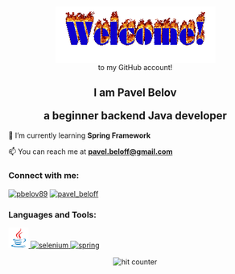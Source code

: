 <div align="center">
<img src="https://github.com/Nagibator1337-xakep/Nagibator1337-xakep/blob/12f6efa09de1a35c406e23bb2de673b4997ec505/welcome-fire.gif" alt="Welcome" align="center">
</div>
<div align="center">to my GitHub account!</div>

<h2 align="center">I am Pavel Belov
<p></p>a beginner backend Java developer</h2>

🌱 I’m currently learning **Spring Framework**

📫 You can reach me at **pavel.beloff@gmail.com**

<h3 align="left">Connect with me:</h3>
<p align="left">
<a href="https://fb.com/pbelov89" target="blank"><img align="center" src="https://raw.githubusercontent.com/rahuldkjain/github-profile-readme-generator/master/src/images/icons/Social/facebook.svg" alt="pbelov89" height="30" width="40" /></a>
<a href="https://instagram.com/pavel_beloff" target="blank"><img align="center" src="https://raw.githubusercontent.com/rahuldkjain/github-profile-readme-generator/master/src/images/icons/Social/instagram.svg" alt="pavel_beloff" height="30" width="40" /></a>
</p>

<h3 align="left">Languages and Tools:</h3>
<p align="left"> <a href="https://www.java.com" target="_blank" rel="noreferrer"> <img src="https://raw.githubusercontent.com/devicons/devicon/master/icons/java/java-original.svg" alt="java" width="40" height="40"/> </a> <a href="https://www.selenium.dev" target="_blank" rel="noreferrer"> <img src="https://raw.githubusercontent.com/detain/svg-logos/780f25886640cef088af994181646db2f6b1a3f8/svg/selenium-logo.svg" alt="selenium" width="40" height="40"/> </a> <a href="https://spring.io/" target="_blank" rel="noreferrer"> <img src="https://www.vectorlogo.zone/logos/springio/springio-icon.svg" alt="spring" width="40" height="40"/> </a> </p>

<div align="center">
<p></p>
  <img src="https://profile-counter.glitch.me/Nagibator1337-xakep/count.svg" alt="hit counter" align="center">
</div>
